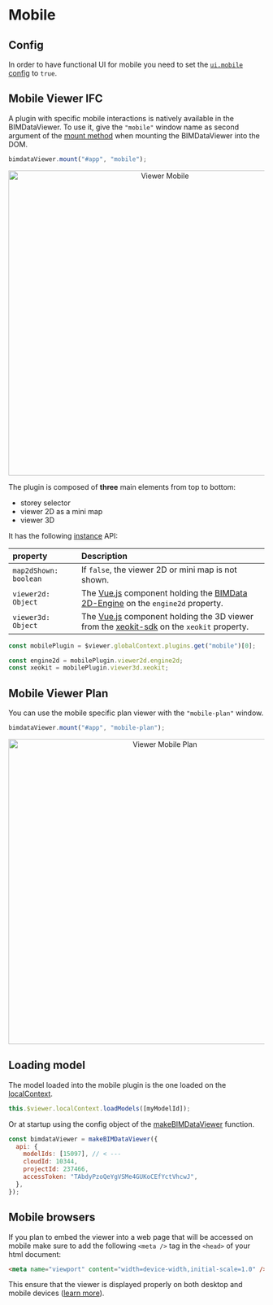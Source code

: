 # Mobile

## Config

In order to have functional UI for mobile you need to set the [`ui.mobile` config](./reference//makeBIMDataViewer.md#ui) to `true`.

## Mobile Viewer IFC

A plugin with specific mobile interactions is natively available in the BIMDataViewer. To use it, give the `"mobile"` window name as second argument of the [mount method](./reference/mount.md) when mounting the BIMDataViewer into the DOM.

```js
bimdataViewer.mount("#app", "mobile");
```

<div style="text-align: center">
  <img height="600px" src="/assets/img/viewer/viewer-mobile.png" alt="Viewer Mobile">
</div>

The plugin is composed of **three** main elements from top to bottom:

- storey selector
- viewer 2D as a mini map
- viewer 3D

It has the following [instance](./reference/plugin.md#plugin-component-instance) API:

| property              | Description                                                                                                                                            |
| :-------------------- | :----------------------------------------------------------------------------------------------------------------------------------------------------- |
| `map2dShown: boolean` | If `false`, the viewer 2D or mini map is not shown.                                                                                                    |
| `viewer2d: Object`    | The [Vue.js](https://vuejs.org/) component holding the [BIMData 2D-Engine](https://2d-engine.bimdata.io/) on the `engine2d` property.                  |
| `viewer3d: Object`    | The [Vue.js](https://vuejs.org/) component holding the 3D viewer from the [xeokit-sdk](https://github.com/xeokit/xeokit-sdk) on the `xeokit` property. |

```js
const mobilePlugin = $viewer.globalContext.plugins.get("mobile")[0];

const engine2d = mobilePlugin.viewer2d.engine2d;
const xeokit = mobilePlugin.viewer3d.xeokit;
```

## Mobile Viewer Plan

You can use the mobile specific plan viewer with the `"mobile-plan"` window.

```js
bimdataViewer.mount("#app", "mobile-plan");
```

<div style="text-align: center">
  <img height="600px" src="/assets/img/viewer/viewer-mobile-plan.png" alt="Viewer Mobile Plan">
</div>

## Loading model

The model loaded into the mobile plugin is the one loaded on the [localContext](./reference/local_context.md#local-state).

```js
this.$viewer.localContext.loadModels([myModelId]);
```

Or at startup using the config object of the [makeBIMDataViewer](./reference/makeBIMDataViewer.md#api) function.

```js
const bimdataViewer = makeBIMDataViewer({
  api: {
    modelIds: [15097], // < ---
    cloudId: 10344,
    projectId: 237466,
    accessToken: "TAbdyPzoQeYgVSMe4GUKoCEfYctVhcwJ",
  },
});
```

## Mobile browsers

If you plan to embed the viewer into a web page that will be accessed on mobile
make sure to add the following `<meta />` tag in the `<head>` of your html document:

```html
<meta name="viewport" content="width=device-width,initial-scale=1.0" />
```

This ensure that the viewer is displayed properly on both desktop and mobile devices
([learn more](https://developer.mozilla.org/en-US/docs/Web/HTML/Viewport_meta_tag)).
